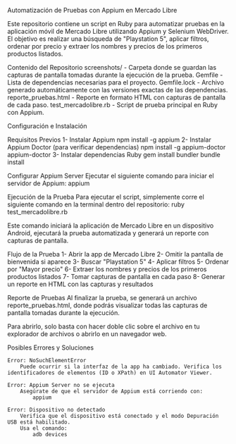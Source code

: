 Automatización de Pruebas con Appium en Mercado Libre

Este repositorio contiene un script en Ruby para automatizar pruebas en la aplicación móvil de Mercado Libre utilizando Appium y Selenium WebDriver. El objetivo es realizar una búsqueda de "Playstation 5", aplicar filtros, ordenar por precio y extraer los nombres y precios de los primeros productos listados.

Contenido del Repositorio
    screenshots/ - Carpeta donde se guardan las capturas de pantalla tomadas durante la ejecución de la prueba.
    Gemfile - Lista de dependencias necesarias para el proyecto.
    Gemfile.lock - Archivo generado automáticamente con las versiones exactas de las dependencias.
    reporte_pruebas.html - Reporte en formato HTML con capturas de pantalla de cada paso.
    test_mercadolibre.rb - Script de prueba principal en Ruby con Appium.

Configuración e Instalación

Requisitos Previos
1- Instalar Appium
    npm install -g appium
2- Instalar Appium Doctor (para verificar dependencias)
    npm install -g appium-doctor
    appium-doctor
3- Instalar dependencias Ruby
    gem install bundler
    bundle install

Configurar Appium Server
Ejecutar el siguiente comando para iniciar el servidor de Appium:
    appium

Ejecución de la Prueba
Para ejecutar el script, simplemente corre el siguiente comando en la terminal dentro del repositorio:
    ruby test_mercadolibre.rb

Este comando iniciará la aplicación de Mercado Libre en un dispositivo Android, ejecutará la prueba automatizada y generará un reporte con capturas de pantalla.

Flujo de la Prueba
1- Abrir la app de Mercado Libre
2- Omitir la pantalla de bienvenida si aparece
3- Buscar "Playstation 5"
4- Aplicar filtros
5- Ordenar por "Mayor precio"
6- Extraer los nombres y precios de los primeros productos listados
7- Tomar capturas de pantalla en cada paso
8- Generar un reporte en HTML con las capturas y resultados

Reporte de Pruebas
Al finalizar la prueba, se generará un archivo reporte_pruebas.html, donde podrás visualizar todas las capturas de pantalla tomadas durante la ejecución.

Para abrirlo, solo basta con hacer doble clic sobre el archivo en tu explorador de archivos o abrirlo en un navegador web.

Posibles Errores y Soluciones

    Error: NoSuchElementError
        Puede ocurrir si la interfaz de la app ha cambiado. Verifica los identificadores de elementos (ID o XPath) en UI Automator Viewer.

    Error: Appium Server no se ejecuta
        Asegúrate de que el servidor de Appium está corriendo con:
            appium
    
    Error: Dispositivo no detectado
        Verifica que el dispositivo está conectado y el modo Depuración USB está habilitado.
        Usa el comando:
            adb devices
    



